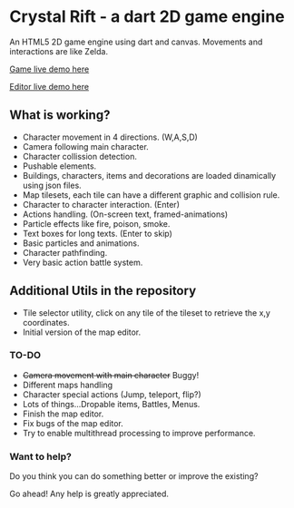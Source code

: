 # Crystal Rift - a dart 2D game engine

An HTML5 2D game engine using dart and canvas. Movements and interactions are like Zelda.

[Game live demo here](http://foxxor.github.io/crystalrift-dart/gameengine.html)

[Editor live demo here](http://foxxor.github.io/crystalrift-dart/editor.html)

## What is working?

* Character movement in 4 directions. (W,A,S,D)
* Camera following main character.
* Character collission detection.
* Pushable elements.
* Buildings, characters, items and decorations are loaded dinamically using json files.
* Map tilesets, each tile can have a different graphic and collision rule.
* Character to character interaction. (Enter)
* Actions handling. (On-screen text, framed-animations)
* Particle effects like fire, poison, smoke.
* Text boxes for long texts. (Enter to skip)
* Basic particles and animations.
* Character pathfinding.
* Very basic action battle system.

## Additional Utils in the repository

* Tile selector utility, click on any tile of the tileset to retrieve the x,y coordinates.
* Initial version of the map editor.

### TO-DO

* ~~Camera movement with main character~~ Buggy!
* Different maps handling
* Character special actions (Jump, teleport, flip?)
* Lots of things...Dropable items, Battles, Menus.
* Finish the map editor.
* Fix bugs of the map editor.
* Try to enable multithread processing to improve performance.

### Want to help?

Do you think you can do something better or improve the existing?

Go ahead! Any help is greatly appreciated.
